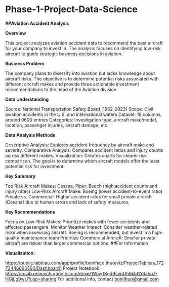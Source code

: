 # Phase-1-Project-Data-Science
**##Aviation Accident Analysis**

**Overview**  

This project analyzes aviation accident data to recommend the best aircraft for your company to invest in. The analysis focuses on identifying low-risk aircraft to guide strategic business decisions in aviation.

**Business Problem**

The company plans to diversify into aviation but lacks knowledge about aircraft risks. The objective is to determine potential risks associated with different aircraft makes and provide three actionable investment recommendations to the head of the Aviation division.

**Data Understanding**

Source: National Transportation Safety Board (1962-2023)
Scope: Civil aviation accidents in the U.S. and international waters
Dataset: 18 columns, around 9600 entries
Categories: Investigation type, aircraft make/model, location, passenger injuries, aircraft damage, etc.

**Data Analysis Methods**

Descriptive Analysis: Explores accident frequency by aircraft make and severity.
Comparative Analysis: Compares accident ratios and injury counts across different makes.
Visualization: Creates charts for clearer risk comparison.
The goal is to determine which aircraft models offer the least potential risk for investment.

**Key Summary**

Top Risk Aircraft Makes: Cessna, Piper, Beech (high accident counts and injury rates)
Low-Risk Aircraft Make: Boeing (lower accident-to-event ratio)
Private vs. Commercial: Higher accident rates for small private aircraft (Cessna) due to human errors and lack of safety measures.

**Key Recommendations**

Focus on Low-Risk Makes: Prioritize makes with fewer accidents and affected passengers. 
Monitor Weather Impact: Consider weather-related risks when assessing aircraft. 
Boeing is recommended, but invest in a high-quality maintenance team
Prioritize Commercial Aircraft:
Smaller private aircraft are riskier than larger commercial options.
##For Information

**Visualization:**

https://public.tableau.com/app/profile/boniface.thuo/viz/ProjectTableau_17273446666590/Dashboard1
Project Notebook: https://colab.research.google.com/drive/1W5y1KgdBsvpOhbk5GYda5u7-HGjLg9wU?usp=sharing
For additional info, contact bonithuo@gmail.com

